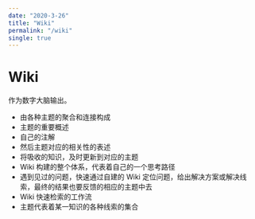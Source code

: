 ```yaml
---
date: "2020-3-26"
title: "Wiki"
permalink: "/wiki"
single: true
---
```


# Wiki

作为数字大脑输出。

- 由各种主题的聚合和连接构成
- 主题的重要概述
- 自己的注解
- 然后主题对应的相关性的表述
- 将吸收的知识，及时更新到对应的主题
- Wiki 构建的整个体系，代表着自己的一个思考路径
- 遇到见过的问题，快速通过自建的 Wiki 定位问题，给出解决方案或解决线索，最终的结果也要反馈的相应的主题中去
- Wiki 快速检索的工作流
- 主题代表着某一知识的各种线索的集合
